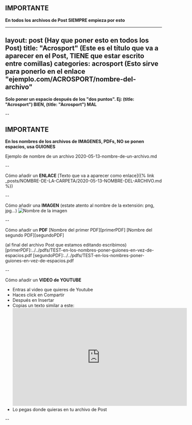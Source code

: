 ## IMPORTANTE
**En todos los archivos de Post SIEMPRE empieza por esto**

---
layout: post              (Hay que poner esto en todos los Post)
title: "Acrosport"        (Este es el título que va a aparecer en el Post, TIENE que estar escrito entre comillas)
categories: acrosport     (Esto sirve para ponerlo en el enlace "ejemplo.com/ACROSPORT/nombre-del-archivo"
---

**Solo poner un espacio después de los "dos puntos". Ej: (title: "Acrosport") BIEN, (title:  "Acrosport") MAL**

--

## IMPORTANTE
**En los nombres de los archivos de IMAGENES, PDFs, NO se ponen espacios, usa GUIONES**

Ejemplo de nombre de un archivo
2020-05-13-nombre-de-un-archivo.md

--

Cómo añadir un **ENLACE**
[Texto que va a aparecer como enlace]({% link _posts/NOMBRE-DE-LA-CARPETA/2020-05-13-NOMBRE-DEL-ARCHIVO.md %})

--

Cómo añadir una **IMAGEN** (estate atento al nombre de la extensión: png, jpg...)
![Nombre de la imagen](../images/0-test-pagina-principal.png)

--

Cómo añadir un **PDF**
[Nombre del primer PDF][primerPDF]
[Nombre del segundo PDF][segundoPDF]

(al final del archivo Post que estamos editando escribimos)
[primerPDF]:../../pdfs/TEST-en-los-nombres-poner-guiones-en-vez-de-espacios.pdf
[segundoPDF]:../../pdfs/TEST-en-los-nombres-poner-guiones-en-vez-de-espacios.pdf

--

Cómo añadir un **VIDEO de YOUTUBE**
- Entras al video que quieres de Youtube
- Haces click en Compartir
- Después en Insertar
- Copias un texto similar a este:
  <iframe width="560" height="315" src="https://www.youtube.com/embed/JD37yYSLiS0" frameborder="0" allow="accelerometer; autoplay; encrypted-media; gyroscope; picture-in-picture" allowfullscreen></iframe>
- Lo pegas donde quieras en tu archivo de Post

--


